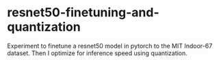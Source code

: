# resnet50-finetuning-and-quantization
Experiment to finetune a resnet50 model in pytorch to the MIT Indoor-67 dataset. Then I optimize for inference speed using quantization.
